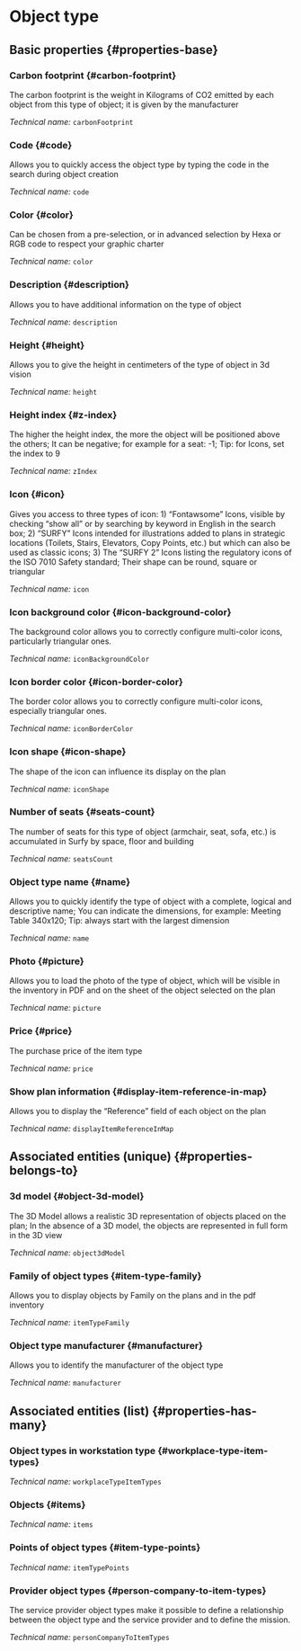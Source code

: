 # Object type
<!--- THIS FILE IS GENERATED PLEASE DO NOT EDIT IT DIRECTLY --->



<OH code="itemType"/>


## Basic properties {#properties-base}

### Carbon footprint {#carbon-footprint}

The carbon footprint is the weight in Kilograms of CO2 emitted by each object from this type of object; it is given by the manufacturer

*Technical name:* ```carbonFootprint```
<PH code="itemType:carbonFootprint"/>

### Code {#code}

Allows you to quickly access the object type by typing the code in the search during object creation

*Technical name:* ```code```
<PH code="itemType:code"/>

### Color {#color}

Can be chosen from a pre-selection, or in advanced selection by Hexa or RGB code to respect your graphic charter

*Technical name:* ```color```
<PH code="itemType:color"/>

### Description {#description}

Allows you to have additional information on the type of object

*Technical name:* ```description```
<PH code="itemType:description"/>

### Height {#height}

Allows you to give the height in centimeters of the type of object in 3d vision

*Technical name:* ```height```
<PH code="itemType:height"/>

### Height index {#z-index}

The higher the height index, the more the object will be positioned above the others; It can be negative; for example for a seat: -1; Tip: for Icons, set the index to 9

*Technical name:* ```zIndex```
<PH code="itemType:zIndex"/>

### Icon {#icon}

Gives you access to three types of icon: 1) “Fontawsome” Icons, visible by checking “show all” or by searching by keyword in English in the search box; 2) “SURFY” Icons intended for illustrations added to plans in strategic locations (Toilets, Stairs, Elevators, Copy Points, etc.) but which can also be used as classic icons; 3) The “SURFY 2” Icons listing the regulatory icons of the ISO 7010 Safety standard; Their shape can be round, square or triangular

*Technical name:* ```icon```
<PH code="itemType:icon"/>

### Icon background color {#icon-background-color}

The background color allows you to correctly configure multi-color icons, particularly triangular ones.

*Technical name:* ```iconBackgroundColor```
<PH code="itemType:iconBackgroundColor"/>

### Icon border color {#icon-border-color}

The border color allows you to correctly configure multi-color icons, especially triangular ones.

*Technical name:* ```iconBorderColor```
<PH code="itemType:iconBorderColor"/>

### Icon shape {#icon-shape}

The shape of the icon can influence its display on the plan

*Technical name:* ```iconShape```
<PH code="itemType:iconShape"/>

### Number of seats {#seats-count}

The number of seats for this type of object (armchair, seat, sofa, etc.) is accumulated in Surfy by space, floor and building

*Technical name:* ```seatsCount```
<PH code="itemType:seatsCount"/>

### Object type name {#name}

Allows you to quickly identify the type of object with a complete, logical and descriptive name; You can indicate the dimensions, for example: Meeting Table 340x120; Tip: always start with the largest dimension

*Technical name:* ```name```
<PH code="itemType:name"/>

### Photo {#picture}

Allows you to load the photo of the type of object, which will be visible in the inventory in PDF and on the sheet of the object selected on the plan

*Technical name:* ```picture```
<PH code="itemType:picture"/>

### Price {#price}

The purchase price of the item type

*Technical name:* ```price```
<PH code="itemType:price"/>

### Show plan information {#display-item-reference-in-map}

Allows you to display the “Reference” field of each object on the plan

*Technical name:* ```displayItemReferenceInMap```
<PH code="itemType:displayItemReferenceInMap"/>


## Associated entities (unique) {#properties-belongs-to}

### 3d model {#object-3d-model}

The 3D Model allows a realistic 3D representation of objects placed on the plan; In the absence of a 3D model, the objects are represented in full form in the 3D view

*Technical name:* ```object3dModel```
<PH code="itemType:object3dModel"/>

### Family of object types {#item-type-family}

Allows you to display objects by Family on the plans and in the pdf inventory

*Technical name:* ```itemTypeFamily```
<PH code="itemType:itemTypeFamily"/>

### Object type manufacturer {#manufacturer}

Allows you to identify the manufacturer of the object type

*Technical name:* ```manufacturer```
<PH code="itemType:manufacturer"/>


## Associated entities (list) {#properties-has-many}

### Object types in workstation type {#workplace-type-item-types}



*Technical name:* ```workplaceTypeItemTypes```
<PH code="itemType:workplaceTypeItemTypes"/>

### Objects {#items}



*Technical name:* ```items```
<PH code="itemType:items"/>

### Points of object types {#item-type-points}



*Technical name:* ```itemTypePoints```
<PH code="itemType:itemTypePoints"/>

### Provider object types {#person-company-to-item-types}

The service provider object types make it possible to define a relationship between the object type and the service provider and to define the mission.

*Technical name:* ```personCompanyToItemTypes```
<PH code="itemType:personCompanyToItemTypes"/>




